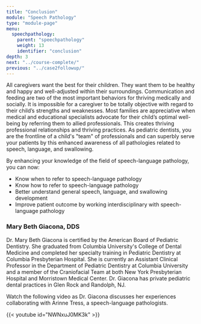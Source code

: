```yaml
---
title: "Conclusion"
module: "Speech Pathology"
type: "module-page"
menu:
  speechpathology:
    parent: "speechpathology"
    weight: 13
    identifier: "conclusion"
depth: 3
next: "../course-complete/"
previous: "../case2followup/"
---
```

<div class="pageblock"><p>All caregivers want the best for their children. They want them to be healthy and happy and well-adjusted within their surroundings. Communication and feeding are two of the most important behaviors for thriving medically and socially. It is impossible for a caregiver to be totally objective with regard to their child’s strengths and weaknesses. Most families are appreciative when medical and educational specialists advocate for their child’s optimal well-being by referring them to allied professionals. This creates thriving professional relationships and thriving practices. As pediatric dentists, you are the frontline of a child's "team" of professionals and can superbly serve your patients by this enhanced awareness of all pathologies related to speech, language, and swallowing.</p>
<p>By enhancing your knowledge of the field of speech-language pathology, you can now:</p>
<ul>
<li>Know when to refer to speech-language pathology</li>
<li>Know how to refer to speech-language pathology</li>
<li>Better understand general speech, language, and swallowing development</li>
<li>Improve patient outcome by working interdisciplinary with speech-language pathology</li>
</ul>
</div><div class="pageblock"><h3>Mary Beth Giacona, DDS</h3><p>Dr. Mary Beth Giacona is certified by the American Board of Pediatric Dentistry. She graduated from Columbia University's College of Dental Medicine and completed her specialty training in Pediatric Dentistry at Columbia Presbyterian Hospital. She is currently an Assistant Clinical Professor in the Department of Pediatric Dentistry at Columbia University and a member of the Craniofacial Team at both New York Presbyterian Hospital and Morristown Medical Center. Dr. Giacona has private pediatric dental practices in Glen Rock and Randolph, NJ.</p>
<p>Watch the following video as Dr. Giacona discusses her experiences collaborating with Arinne Tress, a speech-language pathologists.</p>

{{< youtube id="NWNxuJ0MK3k" >}}</div>